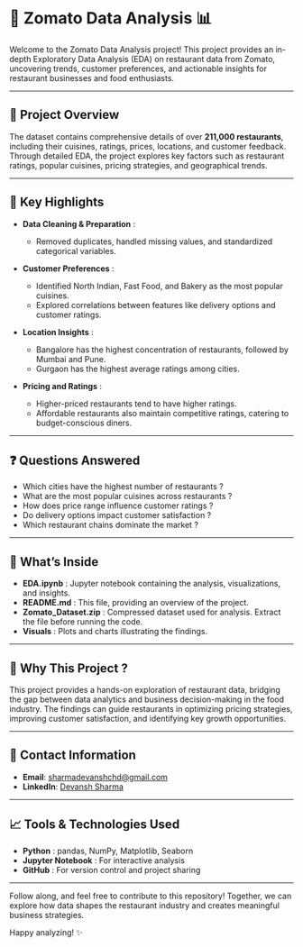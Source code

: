 # 🍔 Zomato Data Analysis 📊

Welcome to the Zomato Data Analysis project! This project provides an in-depth Exploratory Data Analysis (EDA) on restaurant data from Zomato, uncovering trends, customer preferences, and actionable insights for restaurant businesses and food enthusiasts.

---

## 📌 Project Overview

The dataset contains comprehensive details of over **211,000 restaurants**, including their cuisines, ratings, prices, locations, and customer feedback. Through detailed EDA, the project explores key factors such as restaurant ratings, popular cuisines, pricing strategies, and geographical trends.

---

## 🔑 Key Highlights

- **Data Cleaning & Preparation** :
  - Removed duplicates, handled missing values, and standardized categorical variables.

- **Customer Preferences** :
  - Identified North Indian, Fast Food, and Bakery as the most popular cuisines.
  - Explored correlations between features like delivery options and customer ratings.

- **Location Insights** :
  - Bangalore has the highest concentration of restaurants, followed by Mumbai and Pune.
  - Gurgaon has the highest average ratings among cities.

- **Pricing and Ratings** :
  - Higher-priced restaurants tend to have higher ratings.
  - Affordable restaurants also maintain competitive ratings, catering to budget-conscious diners.

---

## ❓ Questions Answered

- Which cities have the highest number of restaurants ?
- What are the most popular cuisines across restaurants ?
- How does price range influence customer ratings ?
- Do delivery options impact customer satisfaction ?
- Which restaurant chains dominate the market ?

---

## 📂 What’s Inside

- **EDA.ipynb** : Jupyter notebook containing the analysis, visualizations, and insights.
- **README.md** : This file, providing an overview of the project.
- **Zomato_Dataset.zip** : Compressed dataset used for analysis. Extract the file before running the code.
- **Visuals** : Plots and charts illustrating the findings.

---

## 🌟 Why This Project ?

This project provides a hands-on exploration of restaurant data, bridging the gap between data analytics and business decision-making in the food industry. The findings can guide restaurants in optimizing pricing strategies, improving customer satisfaction, and identifying key growth opportunities.

---

## 👤 Contact Information

- **Email**: sharmadevanshchd@gmail.com
- **LinkedIn**: [Devansh Sharma](https://www.linkedin.com/in/devansh-sharma-981a1a2a6/)

---

## 📈 Tools & Technologies Used

- **Python** : pandas, NumPy, Matplotlib, Seaborn
- **Jupyter Notebook** : For interactive analysis
- **GitHub** : For version control and project sharing

---

Follow along, and feel free to contribute to this repository! Together, we can explore how data shapes the restaurant industry and creates meaningful business strategies.  

Happy analyzing! ✨


